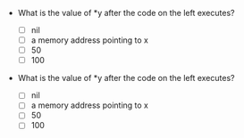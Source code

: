 - What is the value of *y after the code on the left executes?

    - [ ] nil
    - [ ] a memory address pointing to x
    - [ ] 50
    - [ ] 100

- What is the value of *y after the code on the left executes?

    - [ ] nil
    - [ ] a memory address pointing to x
    - [ ] 50
    - [ ] 100